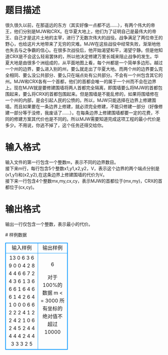 # 

 
 # 题目描述 
<p>
很久很久以前，在那遥远的东方（其实好像一点都不远……），有两个伟大的帝王，他们分别是MJW和CRX。在华夏大地上，他们为了证明自己是最伟大的帝王、自己才是这片土地的主宰，进行了无数次伟大的战役。战争满足了两位帝王的野心，也给这片大地带来了无穷的灾难。MJW在这些战役中经常失败，渐渐地他也失去与之争霸的信心。在很多次战役后，他开始渴望和平，渴望宁静。但是他知道CRX是不会这么轻易罢休的，所以他决定修建万里长城来阻止战争的发生。华夏大地是由很多个洲组成的，从平面地图上看，每个州都是一个简单多边形。越过一个州的边界，要么进入别的州，要么就走出了华夏大地。而两个州的边界要么完全相同、要么没公共部分、要么只在端点处有公共部分。不会有一个州包含其它的州。MJW和CRX各有一个首都，他们的首都会唯一的属于一个州而不会在边界上。现在MJW就是要修建围墙将两人首都完全隔离，即围墙要么将MJW的首都包围起来，要么将CRX的首都包围起来。但是围墙是不能乱修的，如果将围墙修在一个州的内部，是会引起人民的公愤的。所以，MJW只能选择在边界上修建围墙。而且如果要在一条边界上修建，就必须完全修建，不能只修建一部分（好像修建一部分等于没修，我废话了……）。在每条边界上修建围墙都要一定的花费，不同的修建方案其代价也是不同的。所以MJW需要知道完成这项工程的最小代价是多少。不用说，你逃不掉了，这个任务还得交给你。<br></p> 

 
 # 输入格式 
<p>
输入文件的第一行包含一个整数m，表示不同的边界数目。<br>接下来m行，每行包含5个整数x1,y1,x2,y2，V，表示这个边界的两个端点分别是(x1,y1)和(x2,y2),在这条边界上修建围墙的代价为V。<br>接下来一行包含4个整数mx,my,cx,cy，表示MJW的首都位于(mx,my)，CRX的首都位于(cx,cy)。<br></p> 

 
 # 输出格式 
<p>
    输出一行仅包含一个整数，表示最小的代价。<br></p> 
# 样例数据
<style>
        table,table tr th, table tr td { border:1px solid #0094ff; }
        table { width: 200px; min-height: 25px; line-height: 25px; text-align: center; border-collapse: collapse;}   
    </style>
<table>
	<tr>
		<td>输入样例</td>
		<td>输出样例</td>
	</tr>
<tr><td>13
0 6 3 6 9 0 0 4 2 8
4 4 6 6 7 2 4 3 6 1
3 6 6 6 1 6 4 6 6 1
4 2 6 4 1 0 0 0 6 6
2 2 2 4 1 2 2 4 2 1
0 6 2 4 5 2 4 4 4 4
4 2 4 4 3
3 3
2 5

</td><td>6

对于100%的数据    m < = 3000  所有坐标的绝对值不超过10000</td></tr></table>
